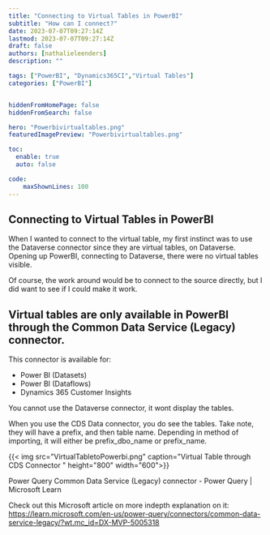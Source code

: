 ```yaml
---
title: "Connecting to Virtual Tables in PowerBI"
subtitle: "How can I connect?"
date: 2023-07-07T09:27:14Z
lastmod: 2023-07-07T09:27:14Z
draft: false
authors: [nathalieleenders]
description: ""

tags: ["PowerBI", "Dynamics365CI","Virtual Tables"]
categories: ["PowerBI"]


hiddenFromHomePage: false
hiddenFromSearch: false

hero: "Powerbivirtualtables.png"
featuredImagePreview: "Powerbivirtualtables.png"

toc:
  enable: true
  auto: false

code:
    maxShownLines: 100
---
```

## Connecting to Virtual Tables in PowerBI

When I wanted to connect to the virtual table, my first instinct was to use the Dataverse connector since they are virtual tables, on Dataverse.
Opening up PowerBI, connecting to Dataverse, there were no virtual tables visible.

Of course, the work around would be to connect to the source directly, but I did want to see if I could make it work.

## Virtual tables are only available in PowerBI through the Common Data Service (Legacy) connector.

This connector is available for: 
* Power BI (Datasets)
* Power BI (Dataflows)
* Dynamics 365 Customer Insights

You cannot use the Dataverse connector, it wont display the tables.

When you use the CDS Data connector, you do see the tables. Take note, they will have a prefix, and then table name. Depending in method of importing, it will either be prefix_dbo_name or prefix_name.

{{< img src="VirtualTabletoPowerbi.png" caption="Virtual Table through CDS Connector " height="800" width="600">}}

Power Query Common Data Service (Legacy) connector - Power Query | Microsoft Learn

Check out this Microsoft article on more indepth explanation on it: https://learn.microsoft.com/en-us/power-query/connectors/common-data-service-legacy/?wt.mc_id=DX-MVP-5005318
